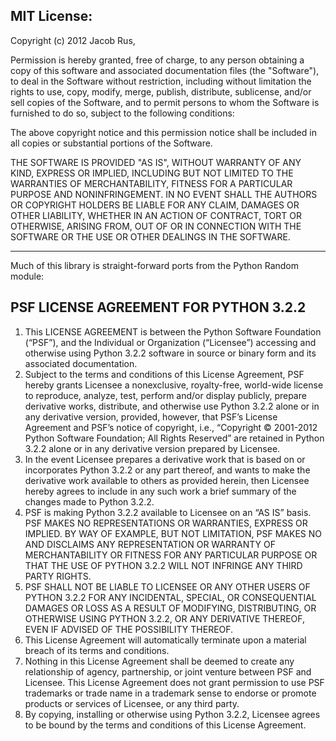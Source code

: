 ## MIT License:

Copyright (c) 2012 Jacob Rus,

Permission is hereby granted, free of charge, to any person obtaining
a copy of this software and associated documentation files (the
"Software"), to deal in the Software without restriction, including
without limitation the rights to use, copy, modify, merge, publish,
distribute, sublicense, and/or sell copies of the Software, and to
permit persons to whom the Software is furnished to do so, subject to
the following conditions:

The above copyright notice and this permission notice shall be
included in all copies or substantial portions of the Software.

THE SOFTWARE IS PROVIDED "AS IS", WITHOUT WARRANTY OF ANY KIND,
EXPRESS OR IMPLIED, INCLUDING BUT NOT LIMITED TO THE WARRANTIES OF
MERCHANTABILITY, FITNESS FOR A PARTICULAR PURPOSE AND
NONINFRINGEMENT. IN NO EVENT SHALL THE AUTHORS OR COPYRIGHT HOLDERS BE
LIABLE FOR ANY CLAIM, DAMAGES OR OTHER LIABILITY, WHETHER IN AN ACTION
OF CONTRACT, TORT OR OTHERWISE, ARISING FROM, OUT OF OR IN CONNECTION
WITH THE SOFTWARE OR THE USE OR OTHER DEALINGS IN THE SOFTWARE.

* * *

Much of this library is straight-forward ports from the Python Random module:

## PSF LICENSE AGREEMENT FOR PYTHON 3.2.2

 1. This LICENSE AGREEMENT is between the Python Software Foundation
    (“PSF”), and the Individual or Organization (“Licensee”) accessing
    and otherwise using Python 3.2.2 software in source or binary form
    and its associated documentation.
 2. Subject to the terms and conditions of this License Agreement, PSF
    hereby grants Licensee a nonexclusive, royalty-free, world-wide
    license to reproduce, analyze, test, perform and/or display publicly,
    prepare derivative works, distribute, and otherwise use Python 3.2.2
    alone or in any derivative version, provided, however, that PSF’s
    License Agreement and PSF’s notice of copyright, i.e., “Copyright ©
    2001-2012 Python Software Foundation; All Rights Reserved” are
    retained in Python 3.2.2 alone or in any derivative version prepared
    by Licensee.
 3. In the event Licensee prepares a derivative work that is based on
    or incorporates Python 3.2.2 or any part thereof, and wants to make
    the derivative work available to others as provided herein, then
    Licensee hereby agrees to include in any such work a brief summary
    of the changes made to Python 3.2.2.
 4. PSF is making Python 3.2.2 available to Licensee on an “AS IS”
    basis. PSF MAKES NO REPRESENTATIONS OR WARRANTIES, EXPRESS OR
    IMPLIED. BY WAY OF EXAMPLE, BUT NOT LIMITATION, PSF MAKES NO AND
    DISCLAIMS ANY REPRESENTATION OR WARRANTY OF MERCHANTABILITY OR
    FITNESS FOR ANY PARTICULAR PURPOSE OR THAT THE USE OF PYTHON 3.2.2
    WILL NOT INFRINGE ANY THIRD PARTY RIGHTS.
 5. PSF SHALL NOT BE LIABLE TO LICENSEE OR ANY OTHER USERS OF PYTHON
    3.2.2 FOR ANY INCIDENTAL, SPECIAL, OR CONSEQUENTIAL DAMAGES OR LOSS
    AS A RESULT OF MODIFYING, DISTRIBUTING, OR OTHERWISE USING PYTHON
    3.2.2, OR ANY DERIVATIVE THEREOF, EVEN IF ADVISED OF THE
    POSSIBILITY THEREOF.
 6. This License Agreement will automatically terminate upon a material
    breach of its terms and conditions.
 7. Nothing in this License Agreement shall be deemed to create any
    relationship of agency, partnership, or joint venture between PSF
    and Licensee. This License Agreement does not grant permission to
    use PSF trademarks or trade name in a trademark sense to endorse or
    promote products or services of Licensee, or any third party.
 8. By copying, installing or otherwise using Python 3.2.2, Licensee
    agrees to be bound by the terms and conditions of this License
    Agreement.
